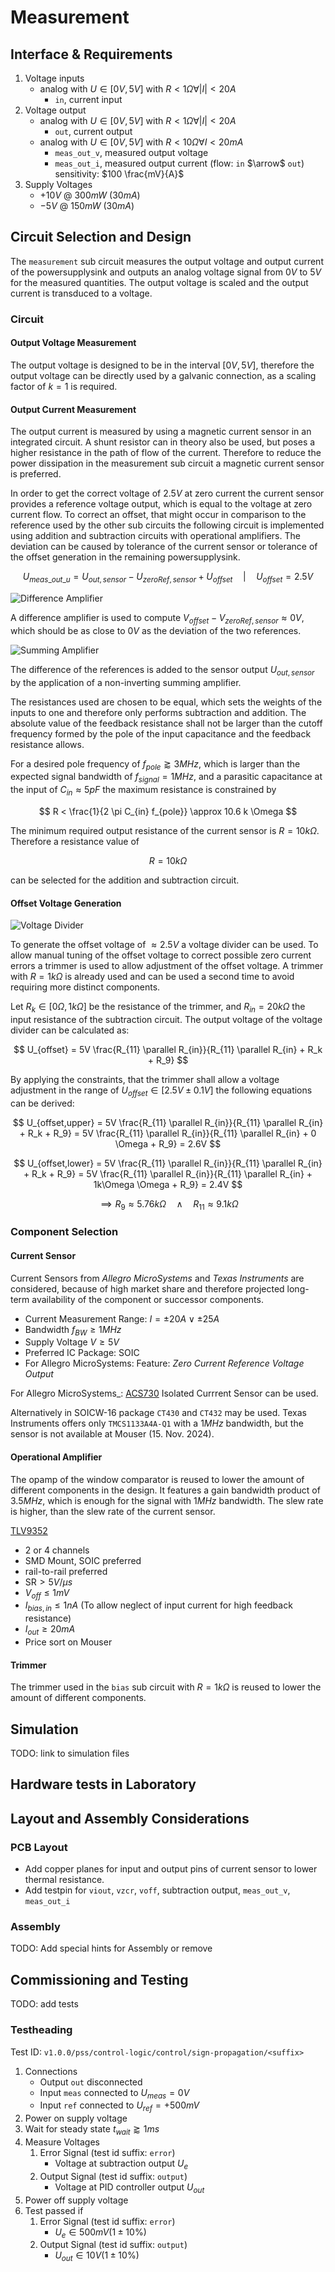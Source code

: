 # Measurement

## Interface & Requirements

1. Voltage inputs
    - analog with $U \in [0V, 5V]$ with $R < 1 \Omega \forall |I| < 20A$
        - `in`, current input
2. Voltage output
    - analog with $U \in [0V, 5V]$ with $R < 1 \Omega \forall |I| < 20A$
        - `out`, current output
    - analog with $U \in [0V, 5V]$ with $R < 10 \Omega \forall I < 20mA$
        - `meas_out_v`, measured output voltage
        - `meas_out_i`, measured output current (flow: `in` $\arrow$ `out`)
          sensitivity: $100 \frac{mV}{A}$
3. Supply Voltages
    - $+10V$ @ $300mW$ ($30mA$)
    - $-5V$ @ $150mW$ ($30mA$)

## Circuit Selection and Design

The `measurement` sub circuit measures the output voltage and output current of
the powersupplysink and outputs an analog voltage signal from $0V$ to $5V$ for
the measured quantities.
The output voltage is scaled and the output current is transduced to a voltage.

### Circuit

#### Output Voltage Measurement

The output voltage is designed to be in the interval $[0V, 5V]$, therefore the
output voltage can be directly used by a galvanic connection, as a scaling
factor of $k = 1$ is required.

#### Output Current Measurement

The output current is measured by using a magnetic current sensor in an
integrated circuit. A shunt resistor can in theory also be used, but poses a
higher resistance in the path of flow of the current. Therefore to reduce the
power dissipation in the measurement sub circuit a magnetic current sensor is
preferred.

In order to get the correct voltage of $2.5V$ at zero current the current
sensor provides a reference voltage output, which is equal to the voltage at
zero current flow. To correct an offset, that might occur in comparison to the
reference used by the other sub circuits the following circuit is implemented
using addition and subtraction circuits with operational amplifiers. The
deviation can be caused by tolerance of the current sensor or tolerance of the
offset generation in the remaining powersupplysink.

$$ U_{meas\_out\_u} = U_{out,sensor} - U_{zeroRef,sensor} + U_{offset} \quad
\vert \quad U_{offset} = 2.5V $$

![Difference Amplifier](./opamp_subtraction.png)

A difference amplifier is used to compute $V_{offset} - V_{zeroRef,sensor}
\approx 0V$, which should be as close to $0V$ as the deviation of the two
references.

![Summing Amplifier](./opamp_addition.png)

The difference of the references is added to the sensor output $U_{out,sensor}$
by the application of a non-inverting summing amplifier.

The resistances used are chosen to be equal, which sets the weights of the
inputs to one and therefore only performs subtraction and addition.
The absolute value of the feedback resistance shall not be larger than the
cutoff frequency formed by the pole of the input capacitance and the feedback
resistance allows.

For a desired pole frequency of $f_{pole} \gtrapprox 3MHz$, which is larger
than the expected signal bandwidth of $f_{signal} = 1MHz$, and a parasitic
capacitance at the input of $C_{in} \approx 5pF$ the maximum resistance is
constrained by

$$ R < \frac{1}{2 \pi C_{in} f_{pole}} \approx 10.6 k \Omega $$

The minimum required output resistance of the current sensor is $R = 10 k
\Omega$. Therefore a resistance value of

$$ R = 10 k \Omega $$

can be selected for the addition and subtraction circuit.

#### Offset Voltage Generation

![Voltage Divider](./voltage_divider.png)

To generate the offset voltage of $\approx 2.5V$ a voltage divider can be used.
To allow manual tuning of the offset voltage to correct possible zero current
errors a trimmer is used to allow adjustment of the offset voltage.
A trimmer with $R = 1 k \Omega$ is already used and can be used a second time
to avoid requiring more distinct components.

Let $R_k \in [0 \Omega, 1k \Omega]$ be the resistance of the trimmer, and
$R_{in} = 20k \Omega$ the input resistance of the subtraction circuit. The
output voltage of the voltage divider can be calculated as:

$$ U_{offset}
= 5V \frac{R_{11} \parallel R_{in}}{R_{11} \parallel R_{in} + R_k + R_9} $$

By applying the constraints, that the trimmer shall allow a voltage adjustment
in the range of $U_{offset} \in [2.5V \pm 0.1V]$ the following equations can be
derived:

$$ U_{offset,upper}
= 5V \frac{R_{11} \parallel R_{in}}{R_{11} \parallel R_{in} + R_k + R_9}
= 5V \frac{R_{11} \parallel R_{in}}{R_{11} \parallel R_{in} + 0 \Omega + R_9}
= 2.6V
$$

$$ U_{offset,lower}
= 5V \frac{R_{11} \parallel R_{in}}{R_{11} \parallel R_{in} + R_k + R_9}
= 5V \frac{R_{11} \parallel R_{in}}{R_{11} \parallel R_{in} + 1k\Omega \Omega +
R_9} = 2.4V
$$

$$ \implies R_{9} \approx 5.76 k \Omega \quad \land \quad R_{11} \approx 9.1 k
\Omega $$

### Component Selection

#### Current Sensor

Current Sensors from _Allegro MicroSystems_ and _Texas Instruments_ are
considered, because of high market share and therefore projected long-term
availability of the component or successor components.

- Current Measurement Range: $I = \pm 20A \lor \pm 25A$
- Bandwidth $f_{BW} \geq 1 MHz$
- Supply Voltage $V \geq 5V$
- Preferred IC Package: SOIC
- For Allegro MicroSystems: Feature: _Zero Current Reference Voltage Output_

For Allegro MicroSystems_: [ACS730] Isolated Currrent Sensor can be used.

Alternatively in SOICW-16 package `CT430` and `CT432` may be used.
Texas Instruments offers only `TMCS1133A4A-Q1` with a $1MHz$ bandwidth, but the
sensor is not available at Mouser (15. Nov. 2024).

[ACS730]: https://mou.sr/3YOkQ98

#### Operational Amplifier

The opamp of the window comparator is reused to lower the amount of different
components in the design. It features a gain bandwidth product of $3.5MHz$,
which is enough for the signal with $1MHz$ bandwidth.
The slew rate is higher, than the slew rate of the current sensor.

[TLV9352](https://mou.sr/3BJsKZm)

- 2 or 4 channels
- SMD Mount, SOIC preferred
- rail-to-rail preferred
- $\text{SR} > 5V / \mu s$
- $V_{off} \leq 1mV$
- $I_{bias, in} \leq 1nA$ (To allow neglect of input current for high feedback resistance)
- $I_{out} \geq 20mA$
- Price sort on Mouser

#### Trimmer

The trimmer used in the `bias` sub circuit with $R=1k\Omega$ is reused to lower
the amount of different components.

## Simulation

TODO: link to simulation files

## Hardware tests in Laboratory

## Layout and Assembly Considerations

### PCB Layout

- Add copper planes for input and output pins of current sensor to lower
thermal resistance.
- Add testpin for `viout`, `vzcr`, `voff`, subtraction output, `meas_out_v`,
`meas_out_i`

### Assembly

TODO: Add special hints for Assembly or remove

## Commissioning and Testing

TODO: add tests

### Testheading

Test ID: `v1.0.0/pss/control-logic/control/sign-propagation/<suffix>`

1. Connections
    - Output `out` disconnected
    - Input `meas` connected to $U_{meas} = 0V$
    - Input `ref` connected to $U_{ref} = +500mV$
2. Power on supply voltage
3. Wait for steady state $t_{wait} \gtrapprox 1ms$
4. Measure Voltages
    1. Error Signal (test id suffix: `error`)
        - Voltage at subtraction output $U_{e}$
    2. Output Signal (test id suffix: `output`)
        - Voltage at PID controller output $U_{out}$
5. Power off supply voltage
6. Test passed if
    1. Error Signal (test id suffix: `error`)
        - $U_{e} \in 500mV (1 \pm 10\%)$
    2. Output Signal (test id suffix: `output`)
        - $U_{out} \in 10V (1 \pm 10\%)$

